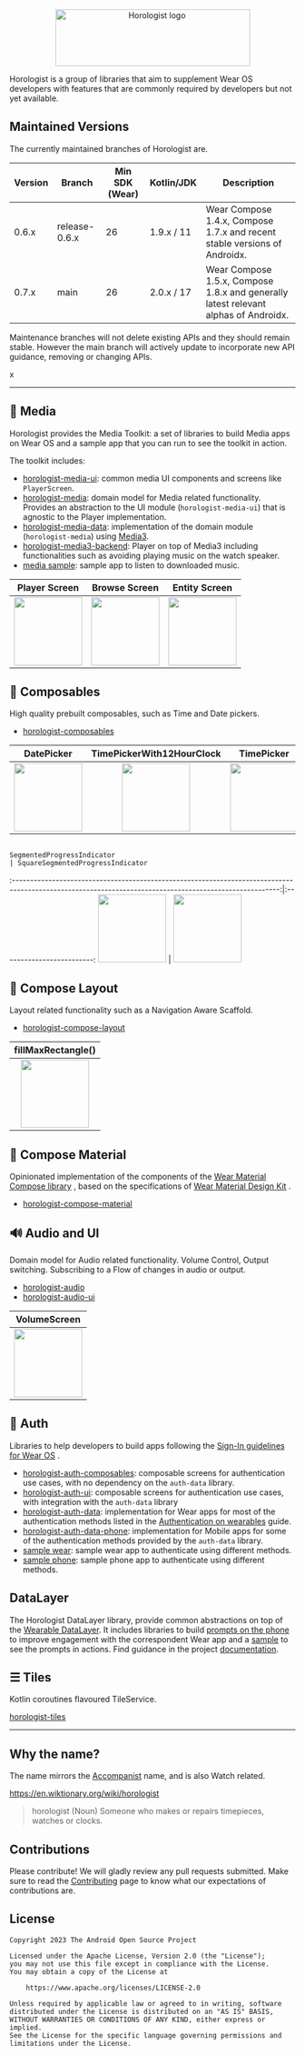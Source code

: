<div align="center">
  <img src="./logo/logo-large.svg" width="343" height="100" alt="Horologist logo">
</div>

Horologist is a group of libraries that aim to supplement Wear OS developers with features that are
commonly required by developers but not yet available.

## Maintained Versions

The currently maintained branches of Horologist are.

| Version | Branch        | Min SDK (Wear) | Kotlin/JDK | Description                                                                         |
| ------- |---------------| -------------- | ----------- |-------------------------------------------------------------------------------------|
| 0.6.x   | release-0.6.x | 26             | 1.9.x / 11 | Wear Compose 1.4.x, Compose 1.7.x and recent stable versions of Androidx.           |
| 0.7.x   | main          | 26             | 2.0.x / 17 | Wear Compose 1.5.x, Compose 1.8.x and generally latest relevant alphas of Androidx. |

Maintenance branches will not delete existing APIs and they should remain stable. However
the main branch will actively update to incorporate new API guidance, removing or changing
APIs.

x

---

## 🎵 Media

Horologist provides the Media Toolkit: a set of libraries to build Media apps on Wear OS and a
sample app that you can run to see the toolkit in action.

The toolkit includes:

- [horologist-media-ui](https://google.github.io/horologist/media-ui): common media UI components
  and screens like `PlayerScreen`.
- [horologist-media](https://google.github.io/horologist/media): domain model for Media related
  functionality. Provides an
  abstraction
  to the UI module (`horologist-media-ui`) that is agnostic to the Player implementation.
- [horologist-media-data](https://google.github.io/horologist/media-data): implementation of the
  domain module (`horologist-media`)
  using [Media3](https://developer.android.com/jetpack/androidx/releases/media3).
- [horologist-media3-backend](https://google.github.io/horologist/media3-backend): Player on top of
  Media3 including
  functionalities
  such as avoiding playing music on the watch speaker.
- [media sample](https://google.github.io/horologist/media-sample): sample app to listen to
  downloaded music.

Player Screen | Browse Screen | Entity Screen
:------------:|:-------------:|:-------------:
<img src="https://media.githubusercontent.com/media/google/horologist/main/docs/media-ui/playerscreen.png" height="120" width="120" > | <img src="https://media.githubusercontent.com/media/google/horologist/main/docs/media-ui/browse.png" height="120" width="120" > | <img src="https://media.githubusercontent.com/media/google/horologist/main/docs/media-ui/detail.png" height="120" width="120" >

## 📅 Composables

High quality prebuilt composables, such as Time and Date pickers.

- [horologist-composables](https://google.github.io/horologist/composables)

DatePicker             |  TimePickerWith12HourClock |  TimePicker
:-------------------------:|:-------------------------:|:-------------------------:
<img src="https://media.githubusercontent.com/media/google/horologist/main/docs/composables/date_picker.png" height="120" width="120" >  |  <img src="https://media.githubusercontent.com/media/google/horologist/main/docs/composables/time_12h_picker.png" height="120" width="120"> | <img src="https://media.githubusercontent.com/media/google/horologist/main/docs/composables/time_24h_picker.png" height="120" width="120">

                                                               SegmentedProgressIndicator                                                                | SquareSegmentedProgressIndicator
:-------------------------------------------------------------------------------------------------------------------------------------------------------:|:-------------------------:
 <img src="https://media.githubusercontent.com/media/google/horologist/main/docs/composables/segmented_progress_indicator.png" height="120" width="120"> | <img src="https://media.githubusercontent.com/media/google/horologist/main/docs/composables/square_segmented_progress_indicator.png" height="120" width="120">

## 📐 Compose Layout

Layout related functionality such as a Navigation Aware Scaffold.

- [horologist-compose-layout](https://google.github.io/horologist/compose-layout)

|                                                                fillMaxRectangle()                                                                 |
|:-------------------------------------------------------------------------------------------------------------------------------------------------:|
| <img src="https://media.githubusercontent.com/media/google/horologist/main/docs/compose-layout/fill_max_rectangle.png" height="120" width="120" > |

## 🔲 Compose Material

Opinionated implementation of the components of
the [Wear Material Compose library](https://developer.android.com/jetpack/androidx/releases/wear-compose)
, based on the specifications
of [Wear Material Design Kit](https://developer.android.com/design/ui/wear/guides/foundations/download)
.

- [horologist-compose-material](https://google.github.io/horologist/compose-material)

## 🔊 Audio and UI

Domain model for Audio related functionality. Volume Control, Output switching.
Subscribing to a Flow of changes in audio or output.

- [horologist-audio](https://google.github.io/horologist/audio)
- [horologist-audio-ui](https://google.github.io/horologist/audio-ui)

|                                                              VolumeScreen                                                              |
|:--------------------------------------------------------------------------------------------------------------------------------------:|
| <img src="https://media.githubusercontent.com/media/google/horologist/main/docs/audio-ui/volume_screen.png" height="120" width="120" > |

## 🔐 Auth

Libraries to help developers to build apps following
the [Sign-In guidelines for Wear OS](https://developer.android.com/training/wearables/design/sign-in)
.

- [horologist-auth-composables](https://google.github.io/horologist/auth-composables): composable
  screens for authentication use
  cases, with no dependency on the `auth-data` library.
- [horologist-auth-ui](https://google.github.io/horologist/auth-ui): composable screens for
  authentication use cases, with integration
  with the `auth-data` library
- [horologist-auth-data](https://google.github.io/horologist/auth-data): implementation for Wear
  apps for most of the authentication
  methods listed in
  the [Authentication on wearables](https://developer.android.com/training/wearables/apps/auth-wear)
  guide.
- [horologist-auth-data-phone](https://google.github.io/horologist/auth-data-phone): implementation
  for Mobile apps for some of the
  authentication methods provided by the `auth-data` library.
- [sample wear](https://google.github.io/horologist/auth-sample-apps/#wear-sample): sample wear app
  to authenticate using different methods.
- [sample phone](https://google.github.io/horologist/auth-sample-apps/#phone-sample): sample phone
  app to authenticate using different methods.

## DataLayer

The Horologist DataLayer library, provide common abstractions on top of the
[Wearable DataLayer](https://developer.android.com/training/wearables/data/data-layer).
It includes libraries to build
[prompts on the phone](https://google.github.io/horologist/datalayer-phone-ui/) to improve
engagement with the correspondent Wear app and a
[sample](https://google.github.io/horologist/datalayer-sample/) to see the prompts in actions.
Find guidance in the project [documentation](https://google.github.io/horologist/datalayer/).

## ☰ Tiles

Kotlin coroutines flavoured TileService.

[horologist-tiles](https://google.github.io/horologist/tiles)

---

## Why the name?

The name mirrors the [Accompanist](https://github.com/google/accompanist) name, and is also Watch
related.

https://en.wiktionary.org/wiki/horologist

> horologist (Noun)
> Someone who makes or repairs timepieces, watches or clocks.

## Contributions

Please contribute! We will gladly review any pull requests submitted.
Make sure to read the [Contributing](CONTRIBUTING.md) page to know what our expectations of
contributions are.

## License

```
Copyright 2023 The Android Open Source Project

Licensed under the Apache License, Version 2.0 (the "License");
you may not use this file except in compliance with the License.
You may obtain a copy of the License at

    https://www.apache.org/licenses/LICENSE-2.0

Unless required by applicable law or agreed to in writing, software
distributed under the License is distributed on an "AS IS" BASIS,
WITHOUT WARRANTIES OR CONDITIONS OF ANY KIND, either express or implied.
See the License for the specific language governing permissions and
limitations under the License.
```
